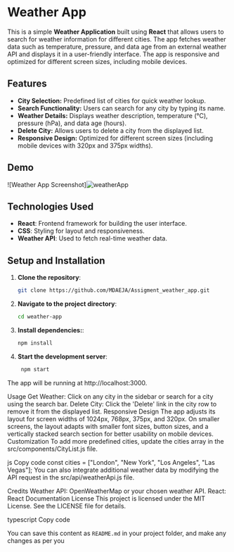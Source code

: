 # Weather App

This is a simple **Weather Application** built using **React** that allows users to search for weather information for different cities. The app fetches weather data such as temperature, pressure, and data age from an external weather API and displays it in a user-friendly interface. The app is responsive and optimized for different screen sizes, including mobile devices.

## Features

- **City Selection:** Predefined list of cities for quick weather lookup.
- **Search Functionality:** Users can search for any city by typing its name.
- **Weather Details:** Displays weather description, temperature (°C), pressure (hPa), and data age (hours).
- **Delete City:** Allows users to delete a city from the displayed list.
- **Responsive Design:** Optimized for different screen sizes (including mobile devices with 320px and 375px widths).

## Demo

![Weather App Screenshot]![weatherApp](https://github.com/user-attachments/assets/5ec4d13b-5c78-43cc-abae-a56d9f6f50dc)


## Technologies Used

- **React**: Frontend framework for building the user interface.
- **CSS**: Styling for layout and responsiveness.
- **Weather API**: Used to fetch real-time weather data.

## Setup and Installation

1. **Clone the repository**:

   ```bash
   git clone https://github.com/MDAEJA/Assigment_weather_app.git
   
2. **Navigate to the project directory**:
   ```bash
   cd weather-app
   
3. **Install dependencies:**:
    ```bash
   npm install

4. **Start the development server**:
     ```bash
      npm start

  The app will be running at http://localhost:3000.

Usage
Get Weather: Click on any city in the sidebar or search for a city using the search bar.
Delete City: Click the 'Delete' link in the city row to remove it from the displayed list.
Responsive Design
The app adjusts its layout for screen widths of 1024px, 768px, 375px, and 320px.
On smaller screens, the layout adapts with smaller font sizes, button sizes, and a vertically stacked search section for better usability on mobile devices.
Customization
To add more predefined cities, update the cities array in the src/components/CityList.js file.

js
Copy code
const cities = ["London", "New York", "Los Angeles", "Las Vegas"];
You can also integrate additional weather data by modifying the API request in the src/api/weatherApi.js file.

Credits
Weather API: OpenWeatherMap or your chosen weather API.
React: React Documentation
License
This project is licensed under the MIT License. See the LICENSE file for details.

typescript
Copy code

You can save this content as `README.md` in your project folder, and make any changes as per you


